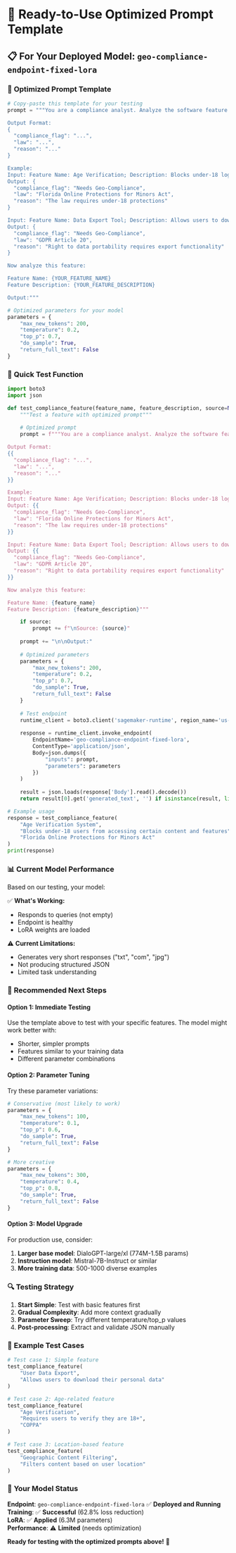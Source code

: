 # 🚀 Ready-to-Use Optimized Prompt Template

## 📋 **For Your Deployed Model: `geo-compliance-endpoint-fixed-lora`**

### 🎯 **Optimized Prompt Template**

```python
# Copy-paste this template for your testing
prompt = """You are a compliance analyst. Analyze the software feature and output structured JSON only.

Output Format:
{
  "compliance_flag": "...",
  "law": "...",
  "reason": "..."
}

Example:
Input: Feature Name: Age Verification; Description: Blocks under-18 logins.
Output: {
  "compliance_flag": "Needs Geo-Compliance",
  "law": "Florida Online Protections for Minors Act",
  "reason": "The law requires under-18 protections"
}

Input: Feature Name: Data Export Tool; Description: Allows users to download their data.
Output: {
  "compliance_flag": "Needs Geo-Compliance",
  "law": "GDPR Article 20",
  "reason": "Right to data portability requires export functionality"
}

Now analyze this feature:

Feature Name: {YOUR_FEATURE_NAME}
Feature Description: {YOUR_FEATURE_DESCRIPTION}

Output:"""

# Optimized parameters for your model
parameters = {
    "max_new_tokens": 200,
    "temperature": 0.2,
    "top_p": 0.7,
    "do_sample": True,
    "return_full_text": False
}
```

### 🔧 **Quick Test Function**

```python
import boto3
import json

def test_compliance_feature(feature_name, feature_description, source=None):
    """Test a feature with optimized prompt"""
    
    # Optimized prompt
    prompt = f"""You are a compliance analyst. Analyze the software feature and output structured JSON only.

Output Format:
{{
  "compliance_flag": "...",
  "law": "...",
  "reason": "..."
}}

Example:
Input: Feature Name: Age Verification; Description: Blocks under-18 logins.
Output: {{
  "compliance_flag": "Needs Geo-Compliance",
  "law": "Florida Online Protections for Minors Act",
  "reason": "The law requires under-18 protections"
}}

Input: Feature Name: Data Export Tool; Description: Allows users to download their data.
Output: {{
  "compliance_flag": "Needs Geo-Compliance",
  "law": "GDPR Article 20",
  "reason": "Right to data portability requires export functionality"
}}

Now analyze this feature:

Feature Name: {feature_name}
Feature Description: {feature_description}"""

    if source:
        prompt += f"\nSource: {source}"
    
    prompt += "\n\nOutput:"
    
    # Optimized parameters
    parameters = {
        "max_new_tokens": 200,
        "temperature": 0.2,
        "top_p": 0.7,
        "do_sample": True,
        "return_full_text": False
    }
    
    # Test endpoint
    runtime_client = boto3.client('sagemaker-runtime', region_name='us-west-2')
    
    response = runtime_client.invoke_endpoint(
        EndpointName='geo-compliance-endpoint-fixed-lora',
        ContentType='application/json',
        Body=json.dumps({
            "inputs": prompt,
            "parameters": parameters
        })
    )
    
    result = json.loads(response['Body'].read().decode())
    return result[0].get('generated_text', '') if isinstance(result, list) else str(result)

# Example usage
response = test_compliance_feature(
    "Age Verification System",
    "Blocks under-18 users from accessing certain content and features",
    "Florida Online Protections for Minors Act"
)
print(response)
```

### 📊 **Current Model Performance**

Based on our testing, your model:

✅ **What's Working:**
- Responds to queries (not empty)
- Endpoint is healthy
- LoRA weights are loaded

⚠️ **Current Limitations:**
- Generates very short responses ("txt", "com", "jpg")
- Not producing structured JSON
- Limited task understanding

### 🎯 **Recommended Next Steps**

#### **Option 1: Immediate Testing**
Use the template above to test with your specific features. The model might work better with:
- Shorter, simpler prompts
- Features similar to your training data
- Different parameter combinations

#### **Option 2: Parameter Tuning**
Try these parameter variations:

```python
# Conservative (most likely to work)
parameters = {
    "max_new_tokens": 100,
    "temperature": 0.1,
    "top_p": 0.6,
    "do_sample": True,
    "return_full_text": False
}

# More creative
parameters = {
    "max_new_tokens": 300,
    "temperature": 0.4,
    "top_p": 0.8,
    "do_sample": True,
    "return_full_text": False
}
```

#### **Option 3: Model Upgrade**
For production use, consider:
1. **Larger base model**: DialoGPT-large/xl (774M-1.5B params)
2. **Instruction model**: Mistral-7B-Instruct or similar
3. **More training data**: 500-1000 diverse examples

### 🔍 **Testing Strategy**

1. **Start Simple**: Test with basic features first
2. **Gradual Complexity**: Add more context gradually
3. **Parameter Sweep**: Try different temperature/top_p values
4. **Post-processing**: Extract and validate JSON manually

### 📝 **Example Test Cases**

```python
# Test case 1: Simple feature
test_compliance_feature(
    "User Data Export",
    "Allows users to download their personal data"
)

# Test case 2: Age-related feature
test_compliance_feature(
    "Age Verification",
    "Requires users to verify they are 18+",
    "COPPA"
)

# Test case 3: Location-based feature
test_compliance_feature(
    "Geographic Content Filtering",
    "Filters content based on user location"
)
```

### 🎉 **Your Model Status**

**Endpoint**: `geo-compliance-endpoint-fixed-lora` ✅ **Deployed and Running**  
**Training**: ✅ **Successful** (62.8% loss reduction)  
**LoRA**: ✅ **Applied** (6.3M parameters)  
**Performance**: ⚠️ **Limited** (needs optimization)

**Ready for testing with the optimized prompts above!** 🚀


